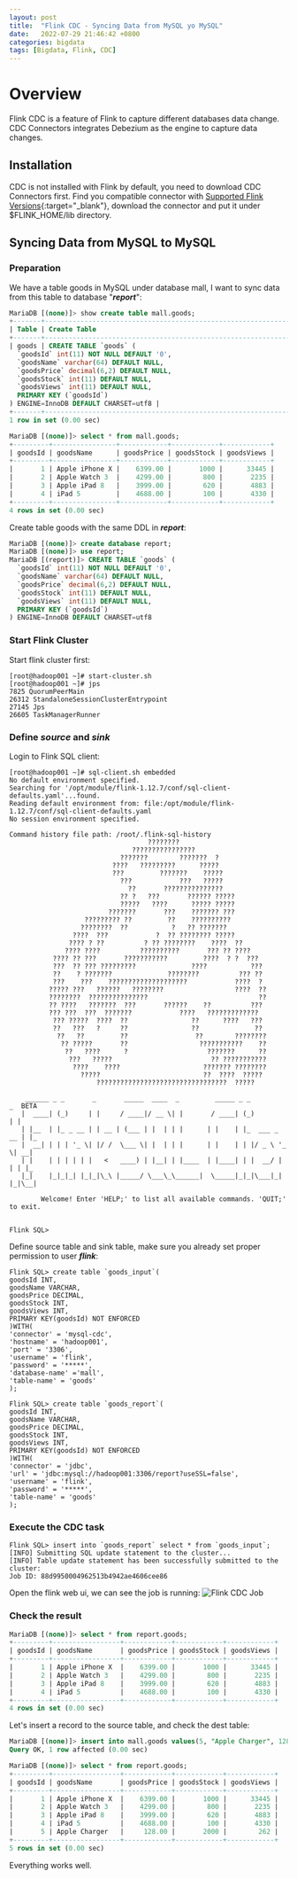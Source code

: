 ```yaml
---
layout: post
title:  "Flink CDC - Syncing Data from MySQL yo MySQL"
date:   2022-07-29 21:46:42 +0800
categories: bigdata
tags: [Bigdata, Flink, CDC]
---
```


# Overview
Flink CDC is a feature of Flink to capture different databases data change. CDC Connectors integrates Debezium as the engine to capture data changes.

## Installation

CDC is not installed with Flink by default, you need to download CDC Connectors first.
Find you compatible connector with [Supported Flink Versions](https://ververica.github.io/flink-cdc-connectors/release-2.0/content/about.html){:target="_blank"}, download the connector and put it under $FLINK_HOME/lib directory.

## Syncing Data from MySQL to MySQL

### Preparation

We have a table goods in MySQL under database mall, I want to sync data from this table to database "_**report**_":
```sql
MariaDB [(none)]> show create table mall.goods;
+-------+---------------------------------------------------------------------------------------------------------------+
| Table | Create Table                                                                                                  |
+-------+---------------------------------------------------------------------------------------------------------------+
| goods | CREATE TABLE `goods` (
  `goodsId` int(11) NOT NULL DEFAULT '0',
  `goodsName` varchar(64) DEFAULT NULL,
  `goodsPrice` decimal(6,2) DEFAULT NULL,
  `goodsStock` int(11) DEFAULT NULL,
  `goodsViews` int(11) DEFAULT NULL,
  PRIMARY KEY (`goodsId`)
) ENGINE=InnoDB DEFAULT CHARSET=utf8 |
+-------+---------------------------------------------------------------------------------------------------------------+
1 row in set (0.00 sec)

MariaDB [(none)]> select * from mall.goods;
+---------+----------------+------------+------------+------------+
| goodsId | goodsName      | goodsPrice | goodsStock | goodsViews |
+---------+----------------+------------+------------+------------+
|       1 | Apple iPhone X |    6399.00 |       1000 |      33445 |
|       2 | Apple Watch 3  |    4299.00 |        800 |       2235 |
|       3 | Apple iPad 8   |    3999.00 |        620 |       4883 |
|       4 | iPad 5         |    4688.00 |        100 |       4330 |
+---------+----------------+------------+------------+------------+
4 rows in set (0.00 sec)
```

Create table goods with the same DDL in _**report**_:
```sql
MariaDB [(none)]> create database report;
MariaDB [(none)]> use report;
MariaDB [(report)]> CREATE TABLE `goods` (
  `goodsId` int(11) NOT NULL DEFAULT '0',
  `goodsName` varchar(64) DEFAULT NULL,
  `goodsPrice` decimal(6,2) DEFAULT NULL,
  `goodsStock` int(11) DEFAULT NULL,
  `goodsViews` int(11) DEFAULT NULL,
  PRIMARY KEY (`goodsId`)
) ENGINE=InnoDB DEFAULT CHARSET=utf8
```


### Start Flink Cluster

Start flink cluster first:
```shell
[root@hadoop001 ~]# start-cluster.sh
[root@hadoop001 ~]# jps
7825 QuorumPeerMain
26312 StandaloneSessionClusterEntrypoint
27145 Jps
26605 TaskManagerRunner
```

### Define _source_ and _sink_

Login to Flink SQL client:
```shell
[root@hadoop001 ~]# sql-client.sh embedded
No default environment specified.
Searching for '/opt/module/flink-1.12.7/conf/sql-client-defaults.yaml'...found.
Reading default environment from: file:/opt/module/flink-1.12.7/conf/sql-client-defaults.yaml
No session environment specified.

Command history file path: /root/.flink-sql-history
                                   ????????
                               ????????????????
                            ???????        ???????  ?
                          ????   ?????????      ?????
                          ???         ???????    ?????
                            ???            ???   ?????
                              ??       ???????????????
                            ?? ?   ???       ?????? ?????
                            ?????   ????      ????? ?????
                         ???????       ???    ??????? ???
                   ????????? ??         ??    ??????????
                  ????????  ??           ?   ?? ???????
                ????  ???            ?  ?? ???????? ?????
               ???? ? ??          ? ?? ????????    ????  ??
              ???? ????          ??????????       ??? ?? ????
           ???? ?? ???       ???????????         ????  ? ?  ???
           ???  ?? ??? ?????????              ????           ???
           ??    ? ???????              ????????          ??? ??
           ???    ???    ????????????????????            ????  ?
          ????? ???   ??????   ????????                  ????  ??
          ????????  ???????????????                            ??
          ?? ????   ???????  ???       ??????    ??          ???
          ??? ???  ???  ???????            ????   ?????????????
           ??? ?????  ????  ??                ??      ????   ???
           ??   ???   ?     ??                ??              ??
            ??   ??         ??                 ??        ????????
             ?? ?????       ??                  ???????????    ??
              ??   ????      ?                    ???????      ??
               ???   ?????                         ?? ???????????
                ????    ????                     ??????? ????????
                  ?????                          ??  ????  ?????
                      ?????????????????????????????????  ?????

    ______ _ _       _       _____  ____  _         _____ _ _            _  BETA
   |  ____| (_)     | |     / ____|/ __ \| |       / ____| (_)          | |
   | |__  | |_ _ __ | | __ | (___ | |  | | |      | |    | |_  ___ _ __ | |_
   |  __| | | | '_ \| |/ /  \___ \| |  | | |      | |    | | |/ _ \ '_ \| __|
   | |    | | | | | |   <   ____) | |__| | |____  | |____| | |  __/ | | | |_
   |_|    |_|_|_| |_|_|\_\ |_____/ \___\_\______|  \_____|_|_|\___|_| |_|\__|

        Welcome! Enter 'HELP;' to list all available commands. 'QUIT;' to exit.


Flink SQL>
```

Define source table and sink table, make sure you already set proper permission to user _**flink**_: 

```shell
Flink SQL> create table `goods_input`(
goodsId INT,
goodsName VARCHAR,
goodsPrice DECIMAL,
goodsStock INT,
goodsViews INT,
PRIMARY KEY(goodsId) NOT ENFORCED
)WITH(
'connector' = 'mysql-cdc',
'hostname' = 'hadoop001',
'port' = '3306',
'username' = 'flink',
'password' = '*****',
'database-name' ='mall',
'table-name' = 'goods'
);

Flink SQL> create table `goods_report`(
goodsId INT,
goodsName VARCHAR,
goodsPrice DECIMAL,
goodsStock INT,
goodsViews INT,
PRIMARY KEY(goodsId) NOT ENFORCED
)WITH(
'connector' = 'jdbc',
'url' = 'jdbc:mysql://hadoop001:3306/report?useSSL=false',
'username' = 'flink',
'password' = '*****',
'table-name' = 'goods'
);
```

### Execute the CDC task

```shell
Flink SQL> insert into `goods_report` select * from `goods_input`;
[INFO] Submitting SQL update statement to the cluster...
[INFO] Table update statement has been successfully submitted to the cluster:
Job ID: 88d9950004962513b4942ae4606cee86

```

Open the flink web ui, we can see the job is running: 
![Flink CDC Job](/post_img/flink-cdc-task.jpg)

### Check the result

```sql
MariaDB [(none)]> select * from report.goods;
+---------+-----------------+------------+------------+------------+
| goodsId | goodsName       | goodsPrice | goodsStock | goodsViews |
+---------+-----------------+------------+------------+------------+
|       1 | Apple iPhone X  |    6399.00 |       1000 |      33445 |
|       2 | Apple Watch 3   |    4299.00 |        800 |       2235 |
|       3 | Apple iPad 8    |    3999.00 |        620 |       4883 |
|       4 | iPad 5          |    4688.00 |        100 |       4330 |
+---------+-----------------+------------+------------+------------+
4 rows in set (0.00 sec)
```

Let's insert a record to the source table, and check the dest table:

```sql
MariaDB [(none)]> insert into mall.goods values(5, "Apple Charger", 128.00, 2000, 262);
Query OK, 1 row affected (0.00 sec)

MariaDB [(none)]> select * from report.goods;
+---------+-----------------+------------+------------+------------+
| goodsId | goodsName       | goodsPrice | goodsStock | goodsViews |
+---------+-----------------+------------+------------+------------+
|       1 | Apple iPhone X  |    6399.00 |       1000 |      33445 |
|       2 | Apple Watch 3   |    4299.00 |        800 |       2235 |
|       3 | Apple iPad 8    |    3999.00 |        620 |       4883 |
|       4 | iPad 5          |    4688.00 |        100 |       4330 |
|       5 | Apple Charger   |     128.00 |       2000 |        262 |
+---------+-----------------+------------+------------+------------+
5 rows in set (0.00 sec)

```

Everything works well.

